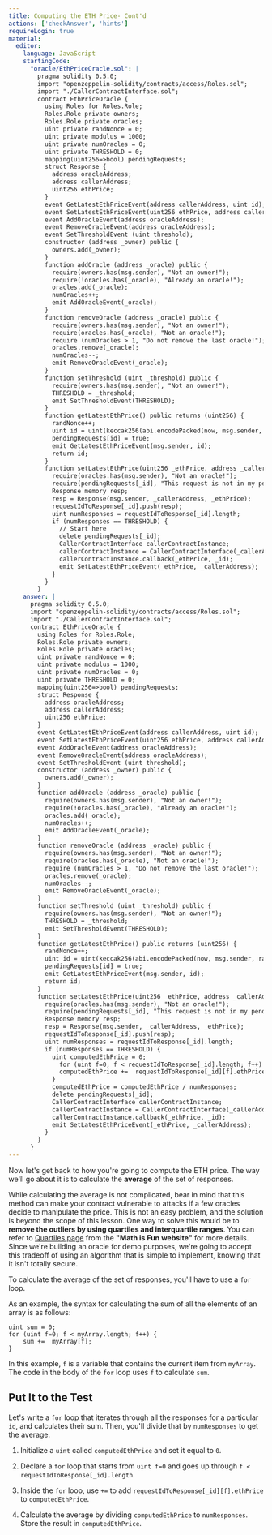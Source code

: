 ```yaml
---
title: Computing the ETH Price- Cont'd
actions: ['checkAnswer', 'hints']
requireLogin: true
material:
  editor:
    language: JavaScript
    startingCode:
      "oracle/EthPriceOracle.sol": |
        pragma solidity 0.5.0;
        import "openzeppelin-solidity/contracts/access/Roles.sol";
        import "./CallerContractInterface.sol";
        contract EthPriceOracle {
          using Roles for Roles.Role;
          Roles.Role private owners;
          Roles.Role private oracles;
          uint private randNonce = 0;
          uint private modulus = 1000;
          uint private numOracles = 0;
          uint private THRESHOLD = 0;
          mapping(uint256=>bool) pendingRequests;
          struct Response {
            address oracleAddress;
            address callerAddress;
            uint256 ethPrice;
          }
          event GetLatestEthPriceEvent(address callerAddress, uint id);
          event SetLatestEthPriceEvent(uint256 ethPrice, address callerAddress);
          event AddOracleEvent(address oracleAddress);
          event RemoveOracleEvent(address oracleAddress);
          event SetThresholdEvent (uint threshold);
          constructor (address _owner) public {
            owners.add(_owner);
          }
          function addOracle (address _oracle) public {
            require(owners.has(msg.sender), "Not an owner!");
            require(!oracles.has(_oracle), "Already an oracle!");
            oracles.add(_oracle);
            numOracles++;
            emit AddOracleEvent(_oracle);
          }
          function removeOracle (address _oracle) public {
            require(owners.has(msg.sender), "Not an owner!");
            require(oracles.has(_oracle), "Not an oracle!");
            require (numOracles > 1, "Do not remove the last oracle!");
            oracles.remove(_oracle);
            numOracles--;
            emit RemoveOracleEvent(_oracle);
          }
          function setThreshold (uint _threshold) public {
            require(owners.has(msg.sender), "Not an owner!");
            THRESHOLD = _threshold;
            emit SetThresholdEvent(THRESHOLD);
          }
          function getLatestEthPrice() public returns (uint256) {
            randNonce++;
            uint id = uint(keccak256(abi.encodePacked(now, msg.sender, randNonce))) % modulus;
            pendingRequests[id] = true;
            emit GetLatestEthPriceEvent(msg.sender, id);
            return id;
          }
          function setLatestEthPrice(uint256 _ethPrice, address _callerAddress, uint256 _id) public {
            require(oracles.has(msg.sender), "Not an oracle!");
            require(pendingRequests[_id], "This request is not in my pending list.");
            Response memory resp;
            resp = Response(msg.sender, _callerAddress, _ethPrice);
            requestIdToResponse[_id].push(resp);
            uint numResponses = requestIdToResponse[_id].length;
            if (numResponses == THRESHOLD) {
              // Start here
              delete pendingRequests[_id];
              CallerContractInterface callerContractInstance;
              callerContractInstance = CallerContractInterface(_callerAddress);
              callerContractInstance.callback(_ethPrice, _id);
              emit SetLatestEthPriceEvent(_ethPrice, _callerAddress);
            }
          }
        }
    answer: |
      pragma solidity 0.5.0;
      import "openzeppelin-solidity/contracts/access/Roles.sol";
      import "./CallerContractInterface.sol";
      contract EthPriceOracle {
        using Roles for Roles.Role;
        Roles.Role private owners;
        Roles.Role private oracles;
        uint private randNonce = 0;
        uint private modulus = 1000;
        uint private numOracles = 0;
        uint private THRESHOLD = 0;
        mapping(uint256=>bool) pendingRequests;
        struct Response {
          address oracleAddress;
          address callerAddress;
          uint256 ethPrice;
        }
        event GetLatestEthPriceEvent(address callerAddress, uint id);
        event SetLatestEthPriceEvent(uint256 ethPrice, address callerAddress);
        event AddOracleEvent(address oracleAddress);
        event RemoveOracleEvent(address oracleAddress);
        event SetThresholdEvent (uint threshold);
        constructor (address _owner) public {
          owners.add(_owner);
        }
        function addOracle (address _oracle) public {
          require(owners.has(msg.sender), "Not an owner!");
          require(!oracles.has(_oracle), "Already an oracle!");
          oracles.add(_oracle);
          numOracles++;
          emit AddOracleEvent(_oracle);
        }
        function removeOracle (address _oracle) public {
          require(owners.has(msg.sender), "Not an owner!");
          require(oracles.has(_oracle), "Not an oracle!");
          require (numOracles > 1, "Do not remove the last oracle!");
          oracles.remove(_oracle);
          numOracles--;
          emit RemoveOracleEvent(_oracle);
        }
        function setThreshold (uint _threshold) public {
          require(owners.has(msg.sender), "Not an owner!");
          THRESHOLD = _threshold;
          emit SetThresholdEvent(THRESHOLD);
        }
        function getLatestEthPrice() public returns (uint256) {
          randNonce++;
          uint id = uint(keccak256(abi.encodePacked(now, msg.sender, randNonce))) % modulus;
          pendingRequests[id] = true;
          emit GetLatestEthPriceEvent(msg.sender, id);
          return id;
        }
        function setLatestEthPrice(uint256 _ethPrice, address _callerAddress, uint256 _id) public {
          require(oracles.has(msg.sender), "Not an oracle!");
          require(pendingRequests[_id], "This request is not in my pending list.");
          Response memory resp;
          resp = Response(msg.sender, _callerAddress, _ethPrice);
          requestIdToResponse[_id].push(resp);
          uint numResponses = requestIdToResponse[_id].length;
          if (numResponses == THRESHOLD) {
            uint computedEthPrice = 0;
              for (uint f=0; f < requestIdToResponse[_id].length; f++) {
              computedEthPrice +=  requestIdToResponse[_id][f].ethPrice;
            }
            computedEthPrice = computedEthPrice / numResponses;
            delete pendingRequests[_id];
            CallerContractInterface callerContractInstance;
            callerContractInstance = CallerContractInterface(_callerAddress);
            callerContractInstance.callback(_ethPrice, _id);
            emit SetLatestEthPriceEvent(_ethPrice, _callerAddress);
          }
        }
      }
---
```


Now let's get back to how you're going to compute the ETH price. The way we'll go about it is to calculate the **average** of the set of responses.

While calculating the average is not complicated, bear in mind that this method can make your contract vulnerable to attacks if a few oracles decide to manipulate the price. This is not an easy problem, and the solution is beyond the scope of this lesson. One way to solve this would be to **remove the outliers by using quartiles and interquartile ranges**. You can refer to <a href="https://www.mathsisfun.com/data/quartiles.html" target=_new>Quartiles page</a> from the **"Math is Fun website"** for more details. Since we're building an oracle for demo purposes, we're going to accept this tradeoff of using an algorithm that is simple to implement, knowing that it isn't totally secure.

To calculate the average of the set of responses, you'll have to use a `for` loop.

As an example, the syntax for calculating the sum of all the elements of an array is as follows:

```Solidity
uint sum = 0;
for (uint f=0; f < myArray.length; f++) {
    sum +=  myArray[f];
}
```

In this example, `f` is a variable that contains the current item from `myArray`. The code in the body of the `for` loop uses `f` to calculate `sum`.


## Put It to the Test

Let's write a `for` loop that iterates through all the responses for a particular `id`, and calculates their sum. Then, you'll divide that by `numResponses` to get the average.

1. Initialize a `uint` called `computedEthPrice` and set it equal to `0`.

2. Declare a `for` loop that starts from `uint f=0` and goes up through `f < requestIdToResponse[_id].length`.

3. Inside the `for` loop, use `+=` to add `requestIdToResponse[_id][f].ethPrice`  to `computedEthPrice`.

4. Calculate the average by dividing `computedEthPrice` to `numResponses`. Store the result in `computedEthPrice`.